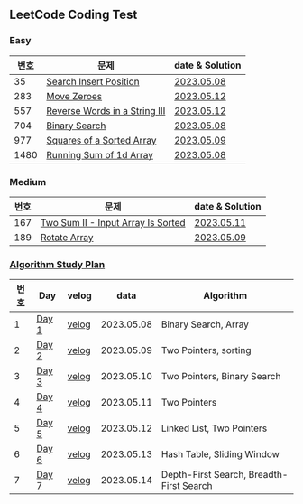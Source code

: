 ## LeetCode Coding Test

### Easy
| 번호 | 문제 | date & Solution |
| --- | --- | --- |
| 35 | [Search Insert Position](https://leetcode.com/problems/search-insert-position/?envType=study-plan&id=algorithm-i) | [2023.05.08](https://github.com/heyggun/Coding_test/blob/main/LeetCode/Easy/35.%20Search%20Insert%20Position.ipynb) |
| 283 | [Move Zeroes](https://leetcode.com/problems/search-insert-position/?envType=study-plan&id=algorithm-i) | [2023.05.12](https://github.com/heyggun/Coding_test/blob/main/LeetCode/Easy/283.%20Move%20Zeroes.ipynb) | 
| 557 | [Reverse Words in a String III](https://leetcode.com/problems/reverse-words-in-a-string-iii/?envType=study-plan&id=algorithm-i) | [2023.05.12]() | 
| 704 | [Binary Search](https://leetcode.com/problems/binary-search/?envType=study-plan&id=algorithm-i) | [2023.05.08](https://github.com/heyggun/Coding_test/blob/main/LeetCode/Easy/704.%20Binary%20Search.ipynb) |
| 977 | [Squares of a Sorted Array](https://leetcode.com/problems/squares-of-a-sorted-array/description/?envType=study-plan&id=algorithm-i) | [2023.05.09](https://github.com/heyggun/Coding_test/blob/main/LeetCode/Easy/977.%20Squares%20of%20a%20Sorted%20Array.ipynb) |
| 1480 | [Running Sum of 1d Array](https://leetcode.com/problems/running-sum-of-1d-array/?envType=study-plan&id=level-1) | [2023.05.08](https://github.com/heyggun/Coding_test/blob/main/LeetCode/Easy/1480.%20Running%20Sum%20of%201d%20Array.ipynb) |

### Medium
| 번호 | 문제 | date & Solution |
| --- | --- | --- |
| 167 | [Two Sum II - Input Array Is Sorted](https://leetcode.com/problems/two-sum-ii-input-array-is-sorted/?envType=study-plan&id=algorithm-i) | [2023.05.11](https://github.com/heyggun/Coding_test/blob/main/LeetCode/Medium/167.%20Two%20Sum%20II%20-%20Input%20Array%20Is%20Sorted.ipynb) |
| 189 | [Rotate Array](https://leetcode.com/problems/rotate-array/?envType=study-plan&id=algorithm-i) | [2023.05.09](https://github.com/heyggun/Coding_test/blob/main/LeetCode/Medium/189.%20Rotate%20Array.ipynb) |





### [Algorithm Study Plan](https://leetcode.com/study-plan/algorithm/?progress=xy896cfr) 
| 번호 | Day | velog | data | Algorithm |
| --- | --- | --- | --- | --- |
| 1 | [Day 1](https://github.com/heyggun/Coding_test/blob/main/LeetCode/Algorithm%20Plan%2014/%5BAlgorithm%20I%5D%20Day%201.ipynb) | [velog](https://velog.io/@heyggun/Algorithm-Binary-Search-%EC%9D%B4%EC%A7%84%ED%83%90%EC%83%89%EC%9D%B4%EB%B6%84%ED%83%90%EC%83%89) | 2023.05.08 | Binary Search, Array |
| 2 | [Day 2](https://github.com/heyggun/Coding_test/blob/main/LeetCode/Algorithm%20Plan%2014/%5BAlgorithm%20I%5D%20Day%202.ipynb) | [velog](https://velog.io/@heyggun/1%EC%8A%A44%EC%BD%942%ED%8C%8C-127.-LeetCode-Algorithm-Day-2-Squares-of-a-Sorted-Array-Rotate-Array) | 2023.05.09 | Two Pointers, sorting |
| 3 | [Day 3](https://github.com/heyggun/Coding_test/blob/main/LeetCode/Algorithm%20Plan%2014/%5BAlgorithm%20I%5D%20Day%203.ipynb) | [velog](https://velog.io/@heyggun/1%EC%8A%A44%EC%BD%942%ED%8C%8C-128.-LeetCode-Algorithm-Day-3-Move-Zeroes-Two-Sum-II-Input-Array-Is-Sorted) | 2023.05.10 | Two Pointers, Binary Search |
| 4 | [Day 4](https://github.com/heyggun/Coding_test/blob/main/LeetCode/Algorithm%20Plan%2014/%5BAlgorithm%20I%5D%20Day%204.ipynb) | [velog](https://velog.io/@heyggun/1%EC%8A%A44%EC%BD%942%ED%8C%8C-129.-LeetCode-Algorithm-Day-4-344.-Reverse-String-557.-Reverse-Words-in-a-String-III) | 2023.05.11 | Two Pointers |
| 5 | [Day 5](https://github.com/heyggun/Coding_test/blob/main/LeetCode/Algorithm%20Plan%2014/%5BAlgorithm%20I%5D%20Day%205.ipynb) | [velog](https://velog.io/@heyggun/1%EC%8A%A44%EC%BD%942%ED%8C%8C-130.-LeetCode-Algorithm-Day-5-876.-Middle-of-the-Linked-List-19.-Remove-Nth-Node-From-End-of-List) | 2023.05.12 | Linked List, Two Pointers |
| 6 | [Day 6]() | [velog]() | 2023.05.13 | Hash Table, Sliding Window |
| 7 | [Day 7]() | [velog]() | 2023.05.14 | Depth-First Search, Breadth-First Search|


